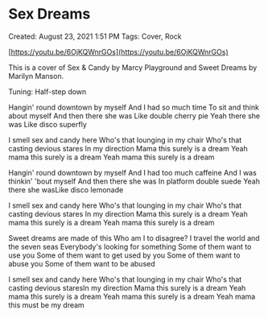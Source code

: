 # Sex Dreams

Created: August 23, 2021 1:51 PM
Tags: Cover, Rock

[https://youtu.be/6OjKQWnrGOs](https://youtu.be/6OjKQWnrGOs)

This is a cover of Sex & Candy by Marcy Playground and Sweet Dreams by Marilyn Manson. 

Tuning: Half-step down

Hangin' round downtown by myself
And I had so much time
To sit and think about myself
And then there she was
Like double cherry pie
Yeah there she was
Like disco superfly

I smell sex and candy here
Who's that lounging in my chair
Who's that casting devious stares
In my direction
Mama this surely is a dream
Yeah mama this surely is a dream
Yeah mama this surely is a dream

Hangin' round downtown by myself
And I had too much caffeine
And I was thinkin' 'bout myself
And then there she was
In platform double suede
Yeah there she wasLike disco lemonade

I smell sex and candy here
Who's that lounging in my chair
Who's that casting devious stares
In my direction
Mama this surely is a dream
Yeah mama this surely is a dream
Yeah mama this surely is a dream

Sweet dreams are made of this
Who am I to disagree?
I travel the world and the seven seas
Everybody's looking for something
Some of them want to use you
Some of them want to get used by you
Some of them want to abuse you
Some of them want to be abused

I smell sex and candy here
Who's that lounging in my chair
Who's that casting devious staresIn my direction
Mama this surely is a dream
Yeah mama this surely is a dream
Yeah mama this surely is a dream
Yeah mama this must be my dream